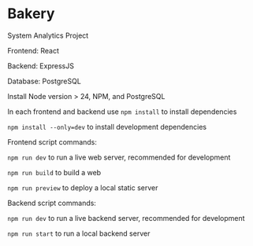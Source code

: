 # Bakery
System Analytics Project

Frontend: React

Backend: ExpressJS

Database: PostgreSQL

Install Node version > 24, NPM, and PostgreSQL

In each frontend and backend use `npm install` to install dependencies

`npm install --only=dev` to install development dependencies

Frontend script commands:

`npm run dev` to run a live web server, recommended for development

`npm run build` to build a web

`npm run preview` to deploy a local static server

Backend script commands:

`npm run dev` to run a live backend server, recommended for development

`npm run start` to run a local backend server
